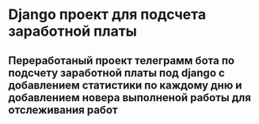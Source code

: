 # Django проект для подсчета заработной платы

## Переработаный проект телеграмм бота по подсчету заработной платы под django с добавлением статистики по каждому дню и добавлением новера выполненой работы для отслеживания работ

